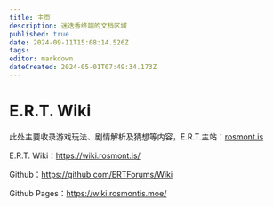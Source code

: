 ```yaml
---
title: 主页
description: 迷迭香终端的文档区域
published: true
date: 2024-09-11T15:08:14.526Z
tags: 
editor: markdown
dateCreated: 2024-05-01T07:49:34.173Z
---
```


# E.R.T. Wiki
此处主要收录游戏玩法、剧情解析及猜想等内容，E.R.T.主站：[rosmont.is](https://rosmont.is)

E.R.T. Wiki：https://wiki.rosmont.is/

Github：https://github.com/ERTForums/Wiki

Github Pages：https://wiki.rosmontis.moe/
